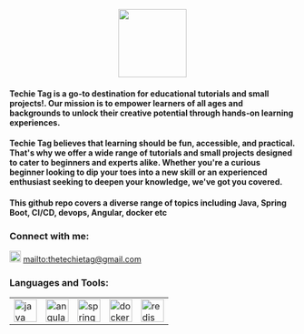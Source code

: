 <p align="center">
<img src= "https://github.com/techietag/.github/assets/5674882/8497e0f0-03e5-43dc-b3bf-d30fa57d1d91" height="120px" widtg="100%"/>
</p>
<!-- 
<p align="left"> <img src="https://komarev.com/ghpvc/?username=techietag&label=Profile%20views&color=0e75b6&style=flat" alt="techietag" /> </p>
-->
<p>
<h4>Techie Tag is a go-to destination for educational tutorials and small projects!. Our mission is to empower learners of all ages and backgrounds to unlock their creative potential through hands-on learning experiences. </h4>

<h4>
Techie Tag believes that learning should be fun, accessible, and practical. That's why we offer a wide range of tutorials and small projects designed to cater to beginners and experts alike. Whether you're a curious beginner looking to dip your toes into a new skill or an experienced enthusiast seeking to deepen your knowledge, we've got you covered.
</h4>

<h4>
This github repo covers a diverse range of topics including Java, Spring Boot, CI/CD, devops, Angular, docker etc
  
</h4>

<h3 align="left">Connect with me:</h3>
<p align="left">
  <img src="https://github.com/techietag/.github/assets/5674882/eb47cca3-ccf8-4935-9a1c-71a17b399400" alt="email" width="20" height="20"/>
  <a href="thetechietag@gmail.com">mailto:thetechietag@gmail.com</a>
</p>

<h3 align="left">Languages and Tools:</h3>
<table border="0">
<tr>
  <td><img src="https://github.com/techietag/.github/assets/5674882/1cbb9949-a54c-43cf-a856-87b8a79d16af" alt="java" width="40" height="40"/> </td>
  <td><img src="https://github.com/techietag/.github/assets/5674882/fea36ada-fd73-4867-9dc4-3824a6dd5abd" alt="angular" width="40" height="40"/> </td>
  <td><img src="https://github.com/techietag/.github/assets/5674882/5b3a6a61-d983-4209-a4a7-e12dc40f498d" alt="spring-boot" width="40" height="40"/> </td>
  <td><img src="https://github.com/techietag/.github/assets/5674882/3e9811ce-824f-4f7f-95a2-dddffd9235a6" alt="docker" width="40" height="40"/> </td>
  <td><img src="https://github.com/techietag/.github/assets/5674882/865fa116-4167-4d27-b826-9c0fab6f9b85" alt="redis" width="40" height="40"/> </td>
